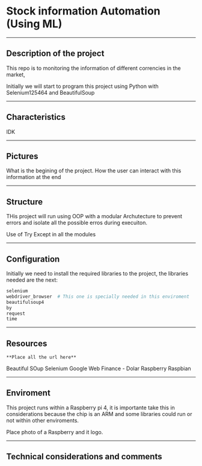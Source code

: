 # Stock information Automation (Using ML)

***
## Description of the project

This repo is to monitoring the information of different correncies in the market, 

Initially we will start to program this project using Python with Selenium125464
and BeautifulSoup


***
## Characteristics
IDK



***
## Pictures
What is the begining of the project.
How the user can interact with this information at the end



***
## Structure
THis project will run using OOP with a modular Archutecture to prevent errors and isolate all the possible erros during execuiton.

Use of Try Except in all the modules


***
## Configuration

Initially we need to install the required libraries to the project, the libraries needed are the next: 

```python
selenium
webdriver_browser  # This one is specially needed in this enviroment
beautifulsoup4
by
request
time
```

***
## Resources
	**Place all the url here**
Beautiful SOup
Selenium
Google Web Finance - Dolar
Raspberry
Raspbian 



***
## Enviroment
This project runs within a Raspberry pi 4, it is importante take this in considerations because the chip is an ARM and some libraries could run or not within other enviroments. 

Place photo of a Raspberry and it logo. 


***
## Technical considerations and comments


